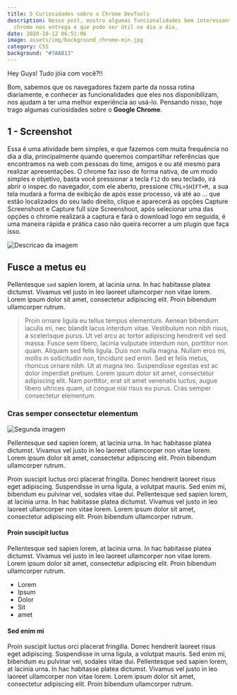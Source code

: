 ```yaml
---
title: 5 Curiosidades sobre o Chrome DevTools
description: Nesse post, mostro algumas funcionalidades bem interessantes que o
  chrome nos entrega e que pode ser útil no dia a dia.
date: 2020-10-12 06:51:06
image: assets/img/background_chrome-min.jpg
category: CSS
background: "#7AAB13"
---
```

Hey Guys! Tudo jóia com você?!!

Bom, sabemos que os navegadores fazem parte da nossa rotina diariamente, e conhecer as funcionalidades que eles nos disponibilizam, nos ajudam a ter uma melhor experiência ao usá-lo. Pensando nisso, hoje trago algumas curiosidades sobre o **Google Chrome**. 

## 1 - Screenshot

Essa é uma atividade bem simples, e que fazemos com muita frequência no dia a dia, principalmente quando queremos compartilhar referências que encontramos na web com pessoas do time, amigos e ou até mesmo para realizar apresentações. O chrome faz isso de forma nativa, de um modo simples e objetivo, basta você pressionar a tecla  `F12`  do seu teclado, irá abrir o inspec do navegador, com ele aberto, pressione `CTRL+SHIFT+M,` a sua tela mudará a forma de exibição de após esse processo, vá até ao ... que estão localizados do seu lado direito, clique e aparecerá as opções Capture Screenshoot e Capture full size Screenshoot, após selecionar uma das opções o chrome realizará a captura e fará o download logo em seguida, é uma maneira rápida e prática caso não queira recorrer a um plugin que faça isso.

![Descricao da imagem](/assets/img/desert.jpg)

## Fusce a metus eu

Pellentesque `sed` sapien lorem, at lacinia urna. In hac habitasse platea dictumst. Vivamus vel justo in leo laoreet ullamcorper non vitae lorem. Lorem ipsum dolor sit amet, consectetur adipiscing elit. Proin bibendum ullamcorper rutrum.

> Proin ornare ligula eu tellus tempus elementum. Aenean bibendum iaculis mi, nec blandit lacus interdum vitae. Vestibulum non nibh risus, a scelerisque purus. Ut vel arcu ac tortor adipiscing hendrerit vel sed massa. Fusce sem libero, lacinia vulputate interdum non, porttitor non quam. Aliquam sed felis ligula. Duis non nulla magna.
> Nullam eros mi, mollis in sollicitudin non, tincidunt sed enim. Sed et felis metus, rhoncus ornare nibh. Ut at magna leo. Suspendisse egestas est ac dolor imperdiet pretium. Lorem ipsum dolor sit amet, consectetur adipiscing elit. Nam porttitor, erat sit amet venenatis luctus, augue libero ultrices quam, ut congue nisi risus eu purus. Cras semper consectetur elementum.

### Cras semper consectetur elementum

![Segunda imagem](/assets/img/lake.jpg)

Pellentesque sed sapien lorem, at lacinia urna. In hac habitasse platea dictumst. Vivamus vel justo in leo laoreet ullamcorper non vitae lorem. Lorem ipsum dolor sit amet, consectetur adipiscing elit. Proin bibendum ullamcorper rutrum.

Proin suscipit luctus orci placerat fringilla. Donec hendrerit laoreet risus eget adipiscing. Suspendisse in urna ligula, a volutpat mauris. Sed enim mi, bibendum eu pulvinar vel, sodales vitae dui. Pellentesque sed sapien lorem, at lacinia urna. In hac habitasse platea dictumst. Vivamus vel justo in leo laoreet ullamcorper non vitae lorem. Lorem ipsum dolor sit amet, consectetur adipiscing elit. Proin bibendum ullamcorper rutrum.

#### Proin suscipit luctus

Pellentesque sed sapien lorem, at lacinia urna. In hac habitasse platea dictumst. Vivamus vel justo in leo laoreet ullamcorper non vitae lorem. Lorem ipsum dolor sit amet, consectetur adipiscing elit. Proin bibendum ullamcorper rutrum.

* Lorem
* Ipsum
* Dolor
* Sit
* amet

#### Sed enim mi

Proin suscipit luctus orci placerat fringilla. Donec hendrerit laoreet risus eget adipiscing. Suspendisse in urna ligula, a volutpat mauris. Sed enim mi, bibendum eu pulvinar vel, sodales vitae dui. Pellentesque sed sapien lorem, at lacinia urna. In hac habitasse platea dictumst. Vivamus vel justo in leo laoreet ullamcorper non vitae lorem. Lorem ipsum dolor sit amet, consectetur adipiscing elit. Proin bibendum ullamcorper rutrum.